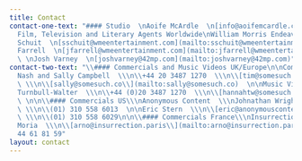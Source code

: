 ```yaml
---
title: Contact
contact-one-text: "#### Studio  \nAoife McArdle  \n[info@aoifemcardle.com](mailto:info@aoifemcardle.com)\n\n####
  Film, Television and Literary Agents Worldwide\nWilliam Morris Endeavor  \nSolco
  Schuit  \n[sschuit@wmeentertainment.com](mailto:sschuit@wmeentertainment.com)\n\nJames
  Farrell  \n[jfarrell@wmeentertainment.com](mailto:jfarrell@wmeentertainment.com)\n\n42
  \ \nJosh Varney  \n[joshvarney@42mp.com](mailto:joshvarney@42mp.com)"
contact-two-text: "\\#### Commercials and Music Videos UK/Europe\n\nCommercials  \\\nTim
  Nash and Sally Campbell  \\\n\\+44 20 3487 1270  \\\n\\[tim@somesuch.co\\](mailto:tim@somesuch.co)
  \ \\\n\\[sally@somesuch.co\\](mailto:sally@somesuch.co)  \n\nMusic Videos  \\\nHannah
  Turnbull-Walter  \\\n\\+44 (0)20 3487 1270  \\\n\\[hannahtw@somesuch.co\\](mailto:hannahtw@somesuch.co)
  \ \n\n\\#### Commercials US\\\nAnonymous Content  \\\nJohnathan Wright  \\\n\\[jwright@anonymouscontent.com\\](mailto:jwright@anonymouscontent.com)
  \ \\\n\\(01) 310 558 6013  \n\nEric Stern  \\\n\\[eric@anonymouscontent.com\\](mailto:eric@anonymouscontent.com)
  \ \\\n\\(01) 310 558 6029\n\n\\#### Commercials France\\\nInsurrection  \\\nArno
  Moria  \\\n\\[arno@insurrection.paris\\](mailto:arno@insurrection.paris)  \\\n\\+331
  44 61 81 59"
layout: contact
---
```


